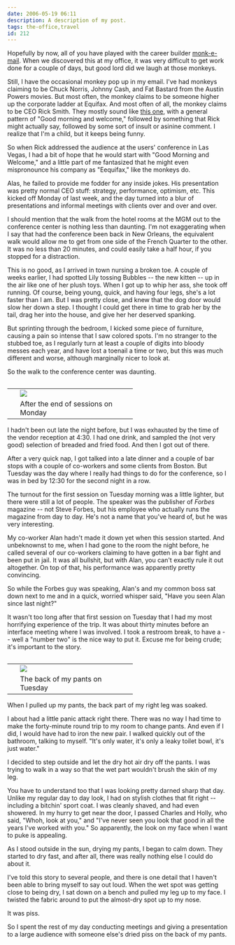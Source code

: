 ```yaml
---
date: 2006-05-19 06:11
description: A description of my post.
tags: the-office,travel
id: 212
---
```

Hopefully by now, all of you have played with the career builder <a href="http://www.careerbuilder.com/monk-e-mail/Default.aspx" target="_blank">monk-e-mail</a>.  When we discovered this at my office, it was very difficult to get work done for a couple of days, but good lord did we laugh at those monkeys.

Still, I have the occasional monkey pop up in my email.  I've had monkeys claiming to be Chuck Norris, Johnny Cash, and Fat Bastard from the Austin Powers movies.  But most often, the monkey claims to be someone higher up the corporate ladder at Equifax.  And most often of all, the monkey claims to be CEO Rick Smith.  They mostly sound like <a href="http://www.careerbuilder.com/monk-e-mail/?mid=5439343" target="_blank">this one</a>, with a general pattern of "Good morning and welcome," followed by something that Rick might actually say, followed by some sort of insult or asinine comment.  I realize that I'm a child, but it keeps being funny.
<!--more-->
So when Rick addressed the audience at the users' conference in Las Vegas, I had a bit of hope that he would start with "Good Morning and Welcome," and a little part of me fantasized that he might even mispronounce his company as "Eequifax," like the monkeys do.

Alas, he failed to provide me fodder for any inside jokes.  His presentation was pretty normal CEO stuff:  strategy, performance, optimism, etc.  This kicked off Monday of last week, and the day turned into a blur of presentations and informal meetings with clients over and over and over.

I should mention that the walk from the hotel rooms at the MGM out to the conference center is nothing less than daunting.  I'm not exaggerating when I say that had the conference been back in New Orleans, the equivalent walk would allow me to get from one side of the French Quarter to the other.  It was no less than 20 minutes, and could easily take a half hour, if you stopped for a distraction.

This is no good, as I arrived in town nursing a broken toe.  A couple of weeks earlier, I had spotted Lily tossing Bubbles -- the new kitten -- up in the air like one of her plush toys.  When I got up to whip her ass, she took off running.  Of course, being young, quick, and having four legs, she's a lot faster than I am.  But I was pretty close, and knew that the dog door would slow her down a step.  I thought I could get there in time to grab her by the tail, drag her into the house, and give her her deserved spanking.

But sprinting through the bedroom, I kicked some piece of furniture, causing a pain so intense that I saw colored spots.  I'm no stranger to the stubbed toe, as I regularly turn at least a couple of digits into bloody messes each year, and have lost a toenail a time or two, but this was much different and worse, although marginally nicer to look at.

So the walk to the conference center was daunting.

<table cellpadding="2" align="right"><tr><td width="5" rowspan="2"><spacer type="block" width="5" height="1"></spacer></td><td width="250" ><img src="/img/ben_wiped.jpg"/></td></tr><tr><td class="caption" width="250">After the end of sessions on Monday</td></tr></table>

I hadn't been out late the night before, but I was exhausted by the time of the vendor reception at 4:30.  I had one drink, and sampled the (not very good) selection of breaded and fried food.  And then I got out of there.

After a very quick nap, I got talked into a late dinner and a couple of bar stops with a couple of co-workers and some clients from Boston.  But Tuesday was the day where I really had things to do for the conference, so I was in bed by 12:30 for the second night in a row.

The turnout for the first session on Tuesday morning was a little lighter, but there were still a lot of people.  The speaker was the publisher of <i>Forbes</i> magazine -- not Steve Forbes, but his employee who actually runs the magazine from day to day.  He's not a name that you've heard of, but he was very interesting.

My co-worker Alan hadn't made it down yet when this session started.  And unbeknownst to me, when I had gone to the room the night before, he called several of our co-workers claiming to have gotten in a bar fight and been put in jail.  It was all bullshit, but with Alan, you can't exactly rule it out altogether.  On top of that, his performance was apparently pretty convincing.

So while the Forbes guy was speaking, Alan's and my common boss sat down next to me and in a quick, worried whisper said, "Have you seen Alan since last night?"

It wasn't too long after that first session on Tuesday that I had my most horrifying experience of the trip.  It was about thirty minutes before an interface meeting where I was involved.  I took a restroom break, to have a -- well a "number two" is the nice way to put it.  Excuse me for being crude; it's important to the story.

<table cellpadding="2" align="left"><tr><td width="5" rowspan="2"><spacer type="block" width="5" height="1"></spacer></td><td width="250" ><img src="/img/ben_vegaspants.jpg"/></td></tr><tr><td class="caption" width="250">The back of my pants on Tuesday</td></tr></table>

When I pulled up my pants, the back part of my right leg was soaked.

I about had a little panic attack right there.  There was no way I had time to make the forty-minute round trip to my room to change pants.  And even if I did, I would have had to iron the new pair.  I walked quickly out of the bathroom, talking to myself.  "It's only water, it's only a leaky toilet bowl, it's just water."

I decided to step outside and let the dry hot air dry off the pants.  I was trying to walk in a way so that the wet part wouldn't brush the skin of my leg.

You have to understand too that I was looking pretty darned sharp that day.  Unlike my regular day to day look, I had on stylish clothes that fit right -- including a bitchin' sport coat.  I was cleanly shaved, and had even showered.  In my hurry to get near the door, I passed Charles and Holly, who said, "Whoh, look at you," and "I've never seen you look that good in all the years I've worked with you."  So apparently, the look on my face when I want to puke is appealing.

As I stood outside in the sun, drying my pants, I began to calm down.  They started to dry fast, and after all, there was really nothing else I could do about it.

I've told this story to several people, and there is one detail that I haven't been able to bring myself to say out loud.  When the wet spot was getting close to being dry, I sat down on a bench and pulled my leg up to my face.  I twisted the fabric around to put the almost-dry spot up to my nose.

It was piss.

So I spent the rest of my day conducting meetings and giving a presentation to a large audience with someone else's dried piss on the back of my pants.




